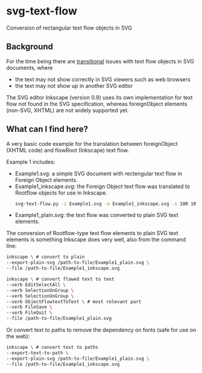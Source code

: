 # svg-text-flow
Conversion of rectangular text flow objects in SVG 

## Background

For the time being there are [transitional](http://wiki.inkscape.org/wiki/index.php/Frequently_asked_questions#What_about_flowed_text.3F) issues with text flow objects in SVG documents, where
 * the text may not show correctly in SVG viewers such as web browsers
 * the text may not show up in another SVG editor

The SVG editor Inkscape (version 0.9) uses its own implementation for text flow not found in the SVG specification, whereas foreignObject elements (non-SVG, XHTML) are not widely supported yet. 

## What can I find here?

A very basic code example for the translation between foreignObject (XHTML code) and flowRoot (Inkscape) text flow. 

Example 1 includes:
* Example1.svg: a simple SVG document with rectengular text flow in Foreign Object elements.
* Example1_inkscape.svg: the Foreign Object text flow was translated to Rootflow objects for use in Inkscape. 
  ```bash 
  svg-text-flow.py -i Example1.svg -o Example1_inkscape.svg -s 100 100
  ```
* Example1_plain.svg: the text flow was converted to plain SVG text elements.

The conversion of Rootflow-type text flow elements to plain SVG text elements is something Inkscape does very well, also from the command line:
```bash
inkscape \ # convert to plain
--export-plain-svg /path-to-file/Example1_plain.svg \
--file /path-to-file/Example1_inkscape.svg
```

```bash
inkscape \ # convert flowed text to text
--verb EditSelectAll \
--verb SelectionUnGroup \
--verb SelectionUnGroup \
--verb ObjectFlowtextToText \ # most relevant part
--verb FileSave \
--verb FileQuit \
--file /path-to-file/Example1_plain.svg
```

Or convert text to paths to remove the dependency on fonts (safe for use on the web):
```bash
inkscape \ # convert text to paths
--export-text-to-path \
--export-plain-svg /path-to-file/Example1_plain.svg \
--file /path-to-file/Example1_inkscape.svg
```
